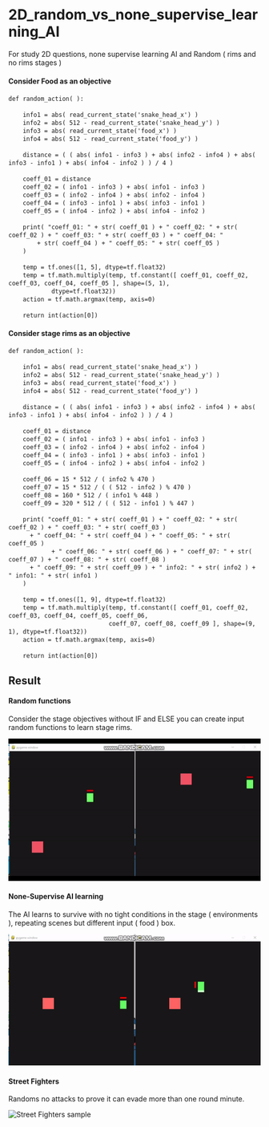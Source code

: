 # 2D_random_vs_none_supervise_learning_AI
For study 2D questions, none supervise learning AI and Random ( rims and no rims stages )

#### Consider Food as an objective ####


```
def random_action( ): 
	
    info1 = abs( read_current_state('snake_head_x') )
    info2 = abs( 512 - read_current_state('snake_head_y') )
    info3 = abs( read_current_state('food_x') )
    info4 = abs( 512 - read_current_state('food_y') )
	
    distance = ( ( abs( info1 - info3 ) + abs( info2 - info4 ) + abs( info3 - info1 ) + abs( info4 - info2 ) ) / 4 )
	
    coeff_01 = distance
    coeff_02 = ( info1 - info3 ) + abs( info1 - info3 )
    coeff_03 = ( info2 - info4 ) + abs( info2 - info4 )
    coeff_04 = ( info3 - info1 ) + abs( info3 - info1 )
    coeff_05 = ( info4 - info2 ) + abs( info4 - info2 )
	
    print( "coeff_01: " + str( coeff_01 ) + " coeff_02: " + str( coeff_02 ) + " coeff_03: " + str( coeff_03 ) + " coeff_04: " 
    	+ str( coeff_04 ) + " coeff_05: " + str( coeff_05 ) 
	)
	
    temp = tf.ones([1, 5], dtype=tf.float32)
    temp = tf.math.multiply(temp, tf.constant([ coeff_01, coeff_02, coeff_03, coeff_04, coeff_05 ], shape=(5, 1), 
    		dtype=tf.float32))
    action = tf.math.argmax(temp, axis=0)

    return int(action[0])
```


#### Consider stage rims as an objective ####


```
def random_action( ): 
	
    info1 = abs( read_current_state('snake_head_x') )
    info2 = abs( 512 - read_current_state('snake_head_y') )
    info3 = abs( read_current_state('food_x') )
    info4 = abs( 512 - read_current_state('food_y') )
	
    distance = ( ( abs( info1 - info3 ) + abs( info2 - info4 ) + abs( info3 - info1 ) + abs( info4 - info2 ) ) / 4 )

    coeff_01 = distance
    coeff_02 = ( info1 - info3 ) + abs( info1 - info3 )
    coeff_03 = ( info2 - info4 ) + abs( info2 - info4 )
    coeff_04 = ( info3 - info1 ) + abs( info3 - info1 )
    coeff_05 = ( info4 - info2 ) + abs( info4 - info2 )
	
    coeff_06 = 15 * 512 / ( info2 % 470 )
    coeff_07 = 15 * 512 / ( ( 512 - info2 ) % 470 )
    coeff_08 = 160 * 512 / ( info1 % 448 )
    coeff_09 = 320 * 512 / ( ( 512 - info1 ) % 447 )
	
    print( "coeff_01: " + str( coeff_01 ) + " coeff_02: " + str( coeff_02 ) + " coeff_03: " + str( coeff_03 ) 
      + " coeff_04: " + str( coeff_04 ) + " coeff_05: " + str( coeff_05 ) 
			+ " coeff_06: " + str( coeff_06 ) + " coeff_07: " + str( coeff_07 ) + " coeff_08: " + str( coeff_08 ) 
      + " coeff_09: " + str( coeff_09 ) + " info2: " + str( info2 ) + " info1: " + str( info1 )
	)
	
    temp = tf.ones([1, 9], dtype=tf.float32)
    temp = tf.math.multiply(temp, tf.constant([ coeff_01, coeff_02, coeff_03, coeff_04, coeff_05, coeff_06, 
                            coeff_07, coeff_08, coeff_09 ], shape=(9, 1), dtype=tf.float32))
    action = tf.math.argmax(temp, axis=0)

    return int(action[0])
```

## Result ##

#### Random functions ####

Consider the stage objectives without IF and ELSE you can create input random functions to learn stage rims. 

![Stage explore](https://github.com/jkaewprateep/2D_random_vs_none_supervise_learning_AI/blob/main/Snake_stage_rims_start_learn_01.mp4.gif?raw=true "Stage explore")

#### None-Supervise AI learning ####

The AI learns to survive with no tight conditions in the stage ( environments ), repeating scenes but different input ( food ) box.

![Snake AI vs Random](https://github.com/jkaewprateep/2D_random_vs_none_supervise_learning_AI/blob/main/Snank_AI_vs_Random_1_hour.mp4.gif?raw=true "Snake AI vs Random")

#### Street Fighters ####

Randoms no attacks to prove it can evade more than one round minute.

![Street Fighters sample](https://github.com/jkaewprateep/2D_random_vs_none_supervise_learning_AI/blob/main/Street%20Fighters%20as%20sample.gif?raw=true "Street Fighters sample")
